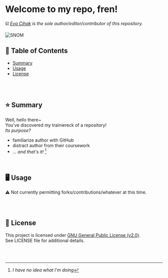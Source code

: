 # **Welcome to my repo, fren!**  
☑️ *[Eva Cihak](https://cihake.github.io/chunky-rat) is the sole author/editor/contributor of this repository.*  

![SNOM](https://assets.pokemon.com/assets/cms2/img/pokedex/full/872.png)  

## 🔗 Table of Contents  
- [Summary](#-summary)
- [Usage](#-usage)
- [License](#-license)

<br />  
<br />  

## ⭐ Summary
Well, hello there~  
You've discovered my trainwreck of a repository!  
*Its purpose?*  

- familiarize author with GitHub
- distract author from their coursework
- ... *and that's it!* [^1]
 
<br />  

## 🖥️ Usage  
⚠️ Not currently permitting forks/contributions/whatever at this time.  

<br />  
<br />  

## 📝 License
This project is licensed under [GNU General Public License (v2.0)](https://choosealicense.com/licenses/gpl-2.0/).  
See LICENSE file for additional details.  

<br />  
<br />  

[^1]: *I have no idea what I'm doing*
